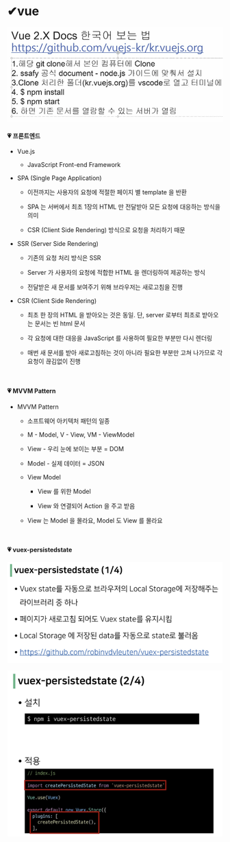 # ✔vue

![](vue_1_assets/2023-01-04-16-15-46-image.png)

#### 💗 프론트엔드

- Vue.js
  
  - JavaScript Front-end Framework

- SPA (Single Page Application)
  
  - 이전까지는 사용자의 요청에 적절한 페이지 별 template 을 반환
  
  - SPA 는 서버에서 최초 1장의 HTML 만 전달받아 모든 요청에 대응하는 방식을 의미
  
  - CSR (Client Side Rendering) 방식으로 요청을 처리하기 때문

- SSR (Server Side Rendering)
  
  - 기존의 요청 처리 방식은 SSR
  
  - Server 가 사용자의 요청에 적합한 HTML 을 렌더링하여 제공하는 방식
  
  - 전달받은 새 문서를 보여주기 위해 브라우저는 새로고침을 진행

- CSR (Client Side Rendering)
  
  - 최초 한 장의 HTML 을 받아오는 것은 동일. 단, server 로부터 최초로 받아오는 문서는 빈 html 문서
  
  - 각 요청에 대한 대응을 JavaScript 를 사용하여 필요한 부분만 다시 렌더링
  
  - 매번 새 문서를 받아 새로고침하는 것이 아니라 필요한 부분만 고쳐 나가므로 각 요청이 끊김없이 진행

<br>

#### 💗 MVVM Pattern

- MVVM Pattern
  
  - 소프트웨어 아키텍처 패턴의 일종
  
  - M - Model, V - View, VM - ViewModel
  
  - View - 우리 눈에 보이는 부분 = DOM
  
  - Model - 실제 데이터 = JSON
  
  - View Model
    
    - View 를 위한 Model
    
    - View 와 연결되어 Action 을 주고 받음
  
  - View 는 Model 을 몰라요, Model 도 View 를 몰라요

<br>

#### 💗 vuex-persistedstate

![](vue_1_assets/2023-01-04-16-08-20-image.png)

![](vue_1_assets/2023-01-04-16-08-39-image.png)

